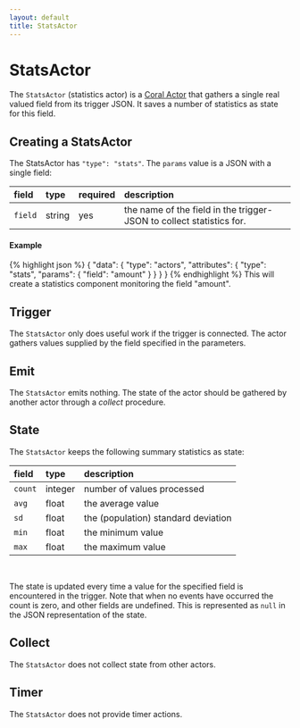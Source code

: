 ```yaml
---
layout: default
title: StatsActor
---
```

<!--
   Licensed to the Apache Software Foundation (ASF) under one or more
   contributor license agreements.  See the NOTICE file distributed with
   this work for additional information regarding copyright ownership.
   The ASF licenses this file to You under the Apache License, Version 2.0
   (the "License"); you may not use this file except in compliance with
   the License.  You may obtain a copy of the License at

       http://www.apache.org/licenses/LICENSE-2.0

   Unless required by applicable law or agreed to in writing, software
   distributed under the License is distributed on an "AS IS" BASIS,
   WITHOUT WARRANTIES OR CONDITIONS OF ANY KIND, either express or implied.
   See the License for the specific language governing permissions and
   limitations under the License.
-->

# StatsActor
The `StatsActor` (statistics actor) is a [Coral Actor](/actors/overview/) that gathers a single real valued field from its trigger JSON. It saves a number of statistics as state for this field.

## Creating a StatsActor
The StatsActor has `"type": "stats"`. The `params` value is a JSON with a single field:

field  | type | required | description
:----- | :---- | :--- | :------------
`field` | string | yes| the name of the field in the trigger-JSON to collect statistics for.

#### Example
{% highlight json %}
{
  "data": {
    "type": "actors",
    "attributes": {
      "type": "stats",
      "params": {
        "field": "amount"
      }
    }
  }
}
{% endhighlight %}
This will create a statistics component monitoring the field "amount". 

## Trigger
The `StatsActor` only does useful work if the trigger is connected.
The actor gathers values supplied by the field specified in the parameters.

## Emit
The `StatsActor` emits nothing. The state of the actor should be gathered by another actor through a *collect* procedure.

## State
The `StatsActor` keeps the following summary statistics as state:

field |type| description
:--- | :--- | :---
`count` | integer | number of values processed
`avg` | float | the average value
`sd` | float | the (population) standard deviation
`min` | float | the minimum value
`max` | float | the maximum value

<br>

The state is updated every time a value for the specified field is encountered in the trigger.
Note that when no events have occurred the count is zero, and other fields are undefined. This is represented as `null` in the JSON representation of the state.

## Collect
The `StatsActor` does not collect state from other actors.

## Timer
The `StatsActor` does not provide timer actions.